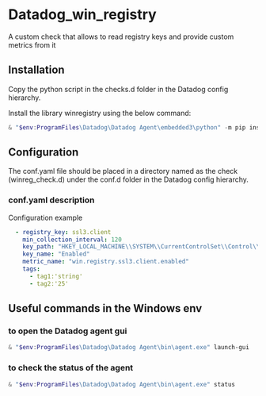 # Datadog_win_registry
A custom check that allows to read registry keys and provide custom metrics from it

## Installation
Copy the python script in the checks.d folder in the Datadog config hierarchy.

Install the library winregistry using the below command:

```powershell
& "$env:ProgramFiles\Datadog\Datadog Agent\embedded3\python" -m pip install winregistry
```

## Configuration

The conf.yaml file should be placed in a directory named as the check (winreg_check.d) under the conf.d folder in the Datadog config hierarchy.

### conf.yaml description

Configuration example
```yaml
  - registry_key: ssl3.client
    min_collection_interval: 120
    key_path: "HKEY_LOCAL_MACHINE\\SYSTEM\\CurrentControlSet\\Control\\SecurityProviders\\SCHANNEL\\Protocols\\SSL\ 3.0\\Client"
    key_name: "Enabled"
    metric_name: "win.registry.ssl3.client.enabled"
    tags:
      - tag1:'string'
      - tag2:'25'
```

## Useful commands in the Windows env

### to open the Datadog agent gui
```powershell
& "$env:ProgramFiles\Datadog\Datadog Agent\bin\agent.exe" launch-gui
```

### to check the status of the agent
```powershell
& "$env:ProgramFiles\Datadog\Datadog Agent\bin\agent.exe" status
```